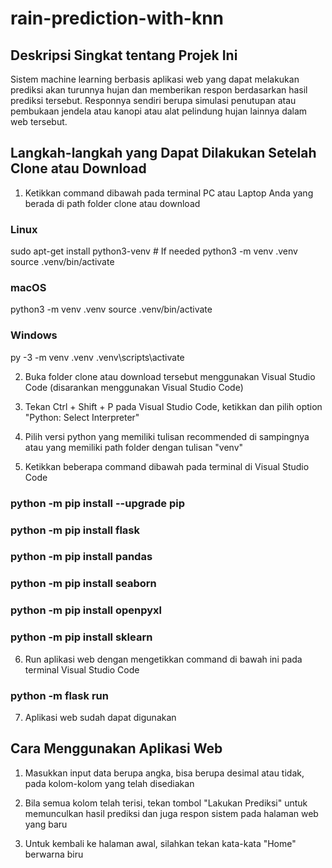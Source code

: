 # rain-prediction-with-knn

## Deskripsi Singkat tentang Projek Ini

Sistem machine learning berbasis aplikasi web yang dapat melakukan prediksi akan turunnya hujan dan memberikan respon berdasarkan hasil prediksi tersebut. Responnya sendiri berupa simulasi penutupan atau pembukaan jendela atau kanopi atau alat pelindung hujan lainnya dalam web tersebut.

## Langkah-langkah yang Dapat Dilakukan Setelah Clone atau Download

1. Ketikkan command dibawah pada terminal PC atau Laptop Anda yang berada di path folder clone atau download

### Linux

sudo apt-get install python3-venv # If needed
python3 -m venv .venv
source .venv/bin/activate

### macOS

python3 -m venv .venv
source .venv/bin/activate

### Windows

py -3 -m venv .venv
.venv\scripts\activate

2. Buka folder clone atau download tersebut menggunakan Visual Studio Code (disarankan menggunakan Visual Studio Code)

3. Tekan Ctrl + Shift + P pada Visual Studio Code, ketikkan dan pilih option "Python: Select Interpreter"

4. Pilih versi python yang memiliki tulisan recommended di sampingnya atau yang memiliki path folder dengan tulisan "venv"

5. Ketikkan beberapa command dibawah pada terminal di Visual Studio Code

### python -m pip install --upgrade pip

### python -m pip install flask

### python -m pip install pandas

### python -m pip install seaborn

### python -m pip install openpyxl

### python -m pip install sklearn

6. Run aplikasi web dengan mengetikkan command di bawah ini pada terminal Visual Studio Code

### python -m flask run

7. Aplikasi web sudah dapat digunakan

## Cara Menggunakan Aplikasi Web

1. Masukkan input data berupa angka, bisa berupa desimal atau tidak, pada kolom-kolom yang telah disediakan

2. Bila semua kolom telah terisi, tekan tombol "Lakukan Prediksi" untuk memunculkan hasil prediksi dan juga respon sistem pada halaman web yang baru

3. Untuk kembali ke halaman awal, silahkan tekan kata-kata "Home" berwarna biru
